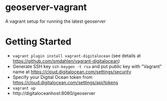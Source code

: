 geoserver-vagrant
=================

A vagrant setup for running the latest geoserver

Getting Started
===============

* `vagrant plugin install vagrant-digitalocean` (see details at https://github.com/smdahlen/vagrant-digitalocean)
* Generate SSH key `ssh-keygen -t rsa` and put public key with "Vagrant" name at https://cloud.digitalocean.com/settings/security 
* Specify your Digital Ocean token from https://cloud.digitalocean.com/settings/api/tokens
* `vagrant up`
* http://digitaloceanhost:8080/geoserver

